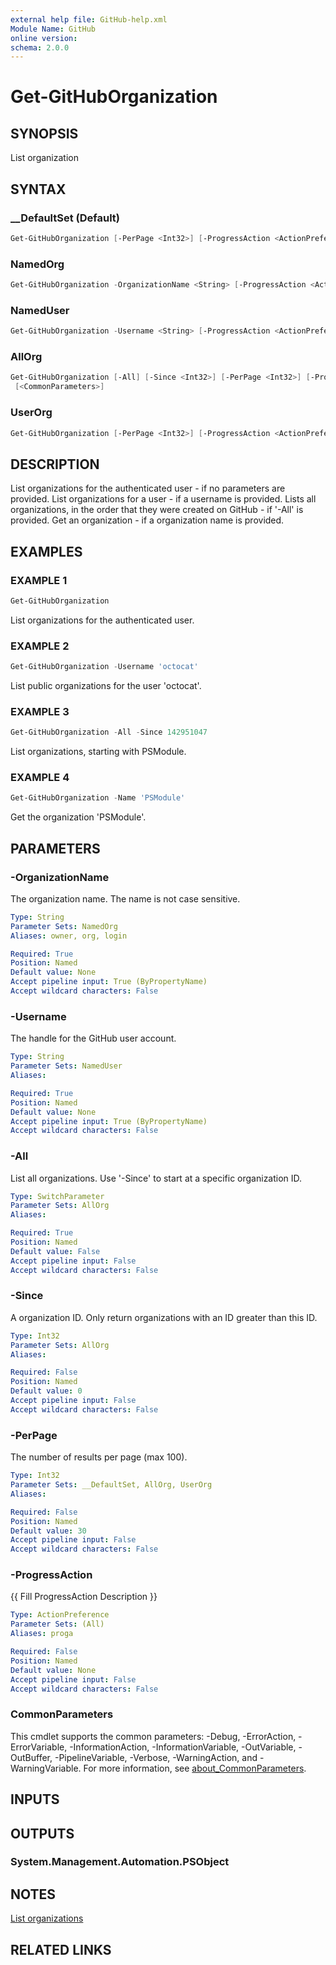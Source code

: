 ```yaml
---
external help file: GitHub-help.xml
Module Name: GitHub
online version:
schema: 2.0.0
---
```


# Get-GitHubOrganization

## SYNOPSIS
List organization

## SYNTAX

### __DefaultSet (Default)
```powershell
Get-GitHubOrganization [-PerPage <Int32>] [-ProgressAction <ActionPreference>] [<CommonParameters>]
```

### NamedOrg
```powershell
Get-GitHubOrganization -OrganizationName <String> [-ProgressAction <ActionPreference>] [<CommonParameters>]
```

### NamedUser
```powershell
Get-GitHubOrganization -Username <String> [-ProgressAction <ActionPreference>] [<CommonParameters>]
```

### AllOrg
```powershell
Get-GitHubOrganization [-All] [-Since <Int32>] [-PerPage <Int32>] [-ProgressAction <ActionPreference>]
 [<CommonParameters>]
```

### UserOrg
```powershell
Get-GitHubOrganization [-PerPage <Int32>] [-ProgressAction <ActionPreference>] [<CommonParameters>]
```

## DESCRIPTION
List organizations for the authenticated user - if no parameters are provided.
List organizations for a user - if a username is provided.
Lists all organizations, in the order that they were created on GitHub - if '-All' is provided.
Get an organization - if a organization name is provided.

## EXAMPLES

### EXAMPLE 1
```powershell
Get-GitHubOrganization
```

List organizations for the authenticated user.

### EXAMPLE 2
```powershell
Get-GitHubOrganization -Username 'octocat'
```

List public organizations for the user 'octocat'.

### EXAMPLE 3
```powershell
Get-GitHubOrganization -All -Since 142951047
```

List organizations, starting with PSModule.

### EXAMPLE 4
```powershell
Get-GitHubOrganization -Name 'PSModule'
```

Get the organization 'PSModule'.

## PARAMETERS

### -OrganizationName
The organization name.
The name is not case sensitive.

```yaml
Type: String
Parameter Sets: NamedOrg
Aliases: owner, org, login

Required: True
Position: Named
Default value: None
Accept pipeline input: True (ByPropertyName)
Accept wildcard characters: False
```

### -Username
The handle for the GitHub user account.

```yaml
Type: String
Parameter Sets: NamedUser
Aliases:

Required: True
Position: Named
Default value: None
Accept pipeline input: True (ByPropertyName)
Accept wildcard characters: False
```

### -All
List all organizations.
Use '-Since' to start at a specific organization ID.

```yaml
Type: SwitchParameter
Parameter Sets: AllOrg
Aliases:

Required: True
Position: Named
Default value: False
Accept pipeline input: False
Accept wildcard characters: False
```

### -Since
A organization ID.
Only return organizations with an ID greater than this ID.

```yaml
Type: Int32
Parameter Sets: AllOrg
Aliases:

Required: False
Position: Named
Default value: 0
Accept pipeline input: False
Accept wildcard characters: False
```

### -PerPage
The number of results per page (max 100).

```yaml
Type: Int32
Parameter Sets: __DefaultSet, AllOrg, UserOrg
Aliases:

Required: False
Position: Named
Default value: 30
Accept pipeline input: False
Accept wildcard characters: False
```

### -ProgressAction
{{ Fill ProgressAction Description }}

```yaml
Type: ActionPreference
Parameter Sets: (All)
Aliases: proga

Required: False
Position: Named
Default value: None
Accept pipeline input: False
Accept wildcard characters: False
```

### CommonParameters
This cmdlet supports the common parameters: -Debug, -ErrorAction, -ErrorVariable, -InformationAction, -InformationVariable, -OutVariable, -OutBuffer, -PipelineVariable, -Verbose, -WarningAction, and -WarningVariable. For more information, see [about_CommonParameters](http://go.microsoft.com/fwlink/?LinkID=113216).

## INPUTS

## OUTPUTS

### System.Management.Automation.PSObject
## NOTES
[List organizations](https://docs.github.com/rest/orgs/orgs)

## RELATED LINKS


